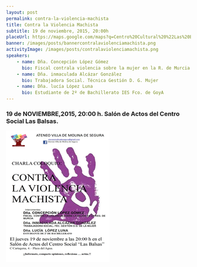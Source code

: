 ```yaml
---
layout: post
permalink: contra-la-violencia-machista
title: Contra la Violencia Machista
subtitle: 19 de noviembre, 2015, 20:00h
placeUrl: https://maps.google.com/maps?q=Centro%20Cultural%20%22Las%20Balsas%22&t=&z=13
banner: /images/posts/bannercontralaviolenciamachista.png
activityImage: /images/posts/contralaviolenciamachista.png
speakers: 
    - name: Dña. Concepción López Gómez
      bio: Fiscal contrala violencia sobre la mujer en la R. de Murcia
    - name: Dña. inmaculada Alcázar González
      bio: Trabajadora Social. Técnica Gestión D. G. Mujer
    - name: Dña. lucía López Luna
      bio: Estudiante de 2º de Bachillerato IES Fco. de GoyA
---
```



### 19 de NOVIEMBRE,2015, 20:00 h. Salón de Actos del Centro Social Las Balsas.

![cartel](/images/posts/contralaviolenciamachista.png)


